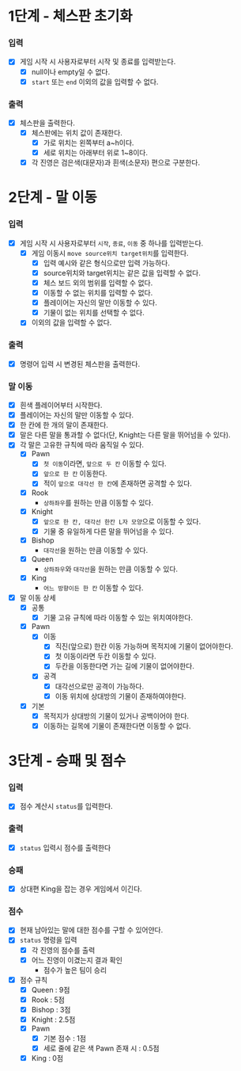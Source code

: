 # 1단계 - 체스판 초기화

### 입력

- [x] 게임 시작 시 사용자로부터 시작 및 종료를 입력받는다.
    - [x] null이나 empty일 수 없다.
    - [x] `start` 또는 `end` 이외의 값을 입력할 수 없다.

### 출력

- [x] 체스판을 출력한다.
    - [x] 체스판에는 위치 값이 존재한다.
        - [x] 가로 위치는 왼쪽부터 a~h이다.
        - [x] 세로 위치는 아래부터 위로 1~8이다.
    - [x] 각 진영은 검은색(대문자)과 흰색(소문자) 편으로 구분한다.

# 2단계 - 말 이동

### 입력

- [x] 게임 시작 시 사용자로부터 `시작`, `종료`, `이동` 중 하나를 입력받는다.
    - [x] 게임 이동시 `move source위치 target위치`를 입력한다.
        - [x] 입력 예시와 같은 형식으로만 입력 가능하다.
        - [x] source위치와 target위치는 같은 값을 입력할 수 없다.
        - [x] 체스 보드 외의 범위를 입력할 수 없다.
        - [x] 이동할 수 없는 위치를 입력할 수 없다.
        - [x] 플레이어는 자신의 말만 이동할 수 있다.
        - [x] 기물이 없는 위치를 선택할 수 없다.
    - [x] 이외의 값을 입력할 수 없다.

### 출력

- [x] 명령어 입력 시 변경된 체스판을 출력한다.

### 말 이동

- [x] 흰색 플레이어부터 시작한다.
- [x] 플레이어는 자신의 말만 이동할 수 있다.
- [x] 한 칸에 한 개의 말이 존재한다.
- [x] 말은 다른 말을 통과할 수 없다(단, Knight는 다른 말을 뛰어넘을 수 있다).
- [x] 각 말은 고유한 규칙에 따라 움직일 수 있다.
    - [x] Pawn
        - [x] `첫 이동`이라면, `앞으로 두 칸` 이동할 수 있다.
        - [x] `앞으로 한 칸` 이동한다.
        - [x] 적이 `앞으로 대각선 한 칸`에 존재하면 공격할 수 있다.
    - [x] Rook
        - `상하좌우`를 원하는 만큼 이동할 수 있다.
    - [x] Knight
        - [x] `앞으로 한 칸, 대각선 한칸 L자 모양`으로 이동할 수 있다.
        - [x] 기물 중 유일하게 다른 말을 뛰어넘을 수 있다.
    - [x] Bishop
        - `대각선`을 원하는 만큼 이동할 수 있다.
    - [x] Queen
        - `상하좌우`와 `대각선`을 원하는 만큼 이동할 수 있다.
    - [x] King
        - `어느 방향이든 한 칸` 이동할 수 있다.
- [x] 말 이동 상세
    - [x] 공통
        - [x] 기물 고유 규칙에 따라 이동할 수 있는 위치여야한다.
    - [x] Pawn
        - [x] 이동
            - [x] 직진(앞으로) 한칸 이동 가능하며 목적지에 기물이 없어야한다.
            - [x] 첫 이동이라면 두칸 이동할 수 있다.
            - [x] 두칸을 이동한다면 가는 길에 기물이 없어야한다.
        - [x] 공격
            - [x] 대각선으로만 공격이 가능하다.
            - [x] 이동 위치에 상대방의 기물이 존재하여야한다.
    - [x] 기본
        - [x] 목적지가 상대방의 기물이 있거나 공백이어야 한다.
        - [x] 이동하는 길목에 기물이 존재한다면 이동할 수 없다.

# 3단계 - 승패 및 점수

### 입력

- [x] 점수 계산시 `status`를 입력한다.

### 출력

- [x] `status` 입력시 점수를 출력한다

### 승패

- [x] 상대편 King을 잡는 경우 게임에서 이긴다.

### 점수

- [x] 현재 남아있는 말에 대한 점수를 구할 수 있어얀다.
- [x] `status` 명령을 입력
    - [x] 각 진영의 점수를 출력
    - [x] 어느 진영이 이겼는지 결과 확인
        - 점수가 높은 팀이 승리
- [x] 점수 규칙
    - [x] Queen : 9점
    - [x] Rook : 5점
    - [x] Bishop : 3점
    - [X] Knight : 2.5점
    - [X] Pawn
        - [x] 기본 점수 : 1점
        - [x] 세로 줄에 같은 색 Pawn 존재 시 : 0.5점
    - [x] King : 0점
